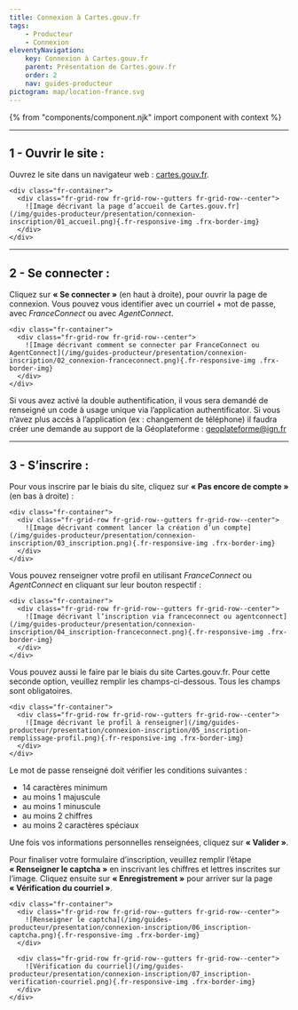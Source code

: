```yaml
---
title: Connexion à Cartes.gouv.fr
tags:
    - Producteur
    - Connexion
eleventyNavigation:
    key: Connexion à Cartes.gouv.fr
    parent: Présentation de Cartes.gouv.fr
    order: 2
    nav: guides-producteur
pictogram: map/location-france.svg
---
```


{% from "components/component.njk" import component with context %}

---

## 1 - Ouvrir le site :

Ouvrez le site dans un navigateur web : <a href="https://cartes.gouv.fr" target="_blank" rel="noopener noreferrer" title="cartes.gouv.fr - ouvre une nouvelle fenêtre">cartes.gouv.fr</a>.

    <div class="fr-container">
      <div class="fr-grid-row fr-grid-row--gutters fr-grid-row--center">
        ![Image décrivant la page d’accueil de Cartes.gouv.fr](/img/guides-producteur/presentation/connexion-inscription/01_accueil.png){.fr-responsive-img .frx-border-img}
      </div>
    </div>

---

## 2 - Se connecter :

Cliquez sur **« Se connecter »** (en haut à droite), pour ouvrir la page de connexion. Vous pouvez vous identifier avec un courriel + mot de passe, avec _FranceConnect_ ou avec _AgentConnect_.

    <div class="fr-container">
      <div class="fr-grid-row fr-grid-row--center">
        ![Image décrivant comment se connecter par FranceConnect ou AgentConnect](/img/guides-producteur/presentation/connexion-inscription/02_connexion-franceconnect.png){.fr-responsive-img .frx-border-img}
      </div>
    </div>

Si vous avez activé la double authentification, il vous sera demandé de renseigné un code à usage unique via l’application authentificator. Si vous n’avez plus accès à l’application (ex : changement de téléphone) il faudra créer une demande au support de la Géoplateforme : [geoplateforme@ign.fr](mailto:geoplateforme@ign.fr)

---

## 3 - S’inscrire :

Pour vous inscrire par le biais du site, cliquez sur **« Pas encore de compte »** (en bas à droite) :

    <div class="fr-container">
      <div class="fr-grid-row fr-grid-row--gutters fr-grid-row--center">
        ![Image décrivant comment lancer la création d’un compte](/img/guides-producteur/presentation/connexion-inscription/03_inscription.png){.fr-responsive-img .frx-border-img}
      </div>
    </div>

Vous pouvez renseigner votre profil en utilisant _FranceConnect_ ou _AgentConnect_ en cliquant sur leur bouton respectif :

    <div class="fr-container">
      <div class="fr-grid-row fr-grid-row--gutters fr-grid-row--center">
        ![Image décrivant l’inscription via franceconnect ou agentconnect](/img/guides-producteur/presentation/connexion-inscription/04_inscription-franceconnect.png){.fr-responsive-img .frx-border-img}
      </div>
    </div>

Vous pouvez aussi le faire par le biais du site Cartes.gouv.fr. Pour cette seconde option, veuillez remplir les champs-ci-dessous. Tous les champs sont obligatoires.

    <div class="fr-container">
      <div class="fr-grid-row fr-grid-row--gutters fr-grid-row--center">
        ![Image décrivant le profil à renseigner](/img/guides-producteur/presentation/connexion-inscription/05_inscription-remplissage-profil.png){.fr-responsive-img .frx-border-img}
      </div>
    </div>

Le mot de passe renseigné doit vérifier les conditions suivantes :

- 14 caractères minimum
- au moins 1 majuscule
- au moins 1 minuscule
- au moins 2 chiffres
- au moins 2 caractères spéciaux

Une fois vos informations personnelles renseignées, cliquez sur **« Valider »**.

Pour finaliser votre formulaire d’inscription, veuillez remplir l’étape **« Renseigner le captcha »** en inscrivant les chiffres et lettres inscrites sur l’image. Cliquez ensuite sur **« Enregistrement »** pour arriver sur la page **« Vérification du courriel »**.

    <div class="fr-container">
      <div class="fr-grid-row fr-grid-row--gutters fr-grid-row--center">
        ![Renseigner le captcha](/img/guides-producteur/presentation/connexion-inscription/06_inscription-captcha.png){.fr-responsive-img .frx-border-img}
      </div>

      <div class="fr-grid-row fr-grid-row--gutters fr-grid-row--center">
        ![Vérification du courriel](/img/guides-producteur/presentation/connexion-inscription/07_inscription-verification-courriel.png){.fr-responsive-img .frx-border-img}
      </div>
    </div>
